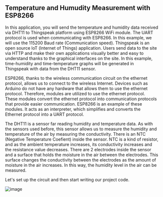 ## Temperature and Humudity Measurement with ESP8266

In this application, you will send the temperature and humidity data received via DHT11 to Thingspeak platform using ESP8266 WiFi module.
The UART protocol is used when communicating with ESP8266. In this example, we will use the 115200 Baud rate (Communication speed).
Thingspeak is an open source loT (lnternet of Things) application. Users send data to the site via HTTP and make their own applications visually better and easy to understand thanks to the graphical interfaces on the site. In this example, time-humidity and time-temperature graphs will be generated in Thingspeak with data from the DHT11 sensor.

ESP8266, thanks to the wireless communication circuit on the ethernet protocol, allows us to connect to the wireless Internet. Devices such as Arduino do not have any hardware that allows them to use the ethernet protocol. Therefore, modules are utilized to use the ethernet protocol. These modules convert the ethernet protocol into communication protocols that provide easier communication. ESP8266 is an example of these modules. It acts as an interpreter, which simplifies and converts the Ethernet protocol into a UART protocol.

The DHT11 is a sensor far reading humidity and temperature data. As with the sensors used before, this sensor allows us to measure the humidity and temperature of the air by measuring the conductivity. There is an NTC (Negative Temperature Coefient) inside the sensor. NTC is a kind of resistor, and as the ambient temperature increases, its conductivity increases and the resistance value decreases. There are 2 electrodes inside the sensor and a surface that holds the moisture in the air between the electrodes. This surface changes the conductivity between the electrodes as the amount of moisture in the air increases. In this way, the humidity level in the air can be measured.


Let's set up the circuit and then start writing our project code.

![image](https://user-images.githubusercontent.com/111511331/191035466-8e98790a-7889-4d12-a18a-6431eda6597c.png)

